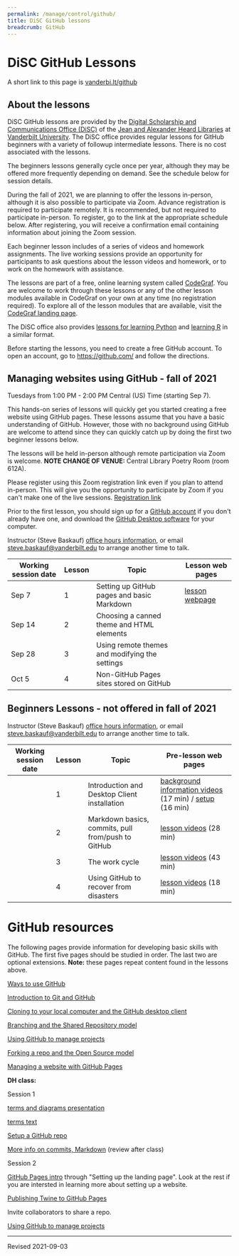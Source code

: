 ```yaml
---
permalink: /manage/control/github/
title: DiSC GitHub lessons
breadcrumb: GitHub
---
```


# DiSC GitHub Lessons

A short link to this page is [vanderbi.lt/github](http://vanderbi.lt/github)

## About the lessons

DiSC GitHub lessons are provided by the [Digital Scholarship and Communications Office (DiSC)](https://www.library.vanderbilt.edu/scholarly/) of the [Jean and Alexander Heard Libraries](https://www.library.vanderbilt.edu/) at [Vanderbilt University](https://www.vanderbilt.edu/).  The DiSC office provides regular lessons for GitHub beginners with a variety of followup intermediate lessons.  There is no cost associated with the lessons.

The beginners lessons generally cycle once per year, although they may be offered more frequently depending on demand.  See the schedule below for session details.  

During the fall of 2021, we are planning to offer the lessons in-person, although it is also possible to participate via Zoom. Advance registration is required to participate remotely. It is recommended, but not required to participate in-person. To register, go to the link at the appropriate schedule below. After registering, you will receive a confirmation email containing information about joining the Zoom session.

Each beginner lesson includes of a series of videos and homework assignments. The live working sessions provide an opportunity for participants to ask questions about the lesson videos and homework, or to work on the homework with assistance. 

The lessons are part of a free, online learning system called [CodeGraf](../../../script/codegraf). You are welcome to work through these lessons or any of the other lesson modules available in CodeGraf on your own at any time (no registration required). To explore all of the lesson modules that are available, visit the [CodeGraf landing page](../../../script/codegraf). 

The DiSC office also provides [lessons for learning Python](http://vanderbi.lt/py) and [learning R](http://vanderbi.lt/r) in a similar format.

Before starting the lessons, you need to create a free GitHub account.  To open an account, go to <https://github.com/> and follow the directions.

## Managing websites using GitHub - fall of 2021 

Tuesdays from 1:00 PM - 2:00 PM Central (US) Time (starting Sep 7).

This hands-on series of lessons will quickly get you started creating a free website using GitHub pages. These lessons assume that you have a basic understanding of GitHub. However, those with no background using GitHub are welcome to attend since they can quickly catch up by doing the first two beginner lessons below. 

The lessons will be held in-person although remote participation via Zoom is welcome. **NOTE CHANGE OF VENUE:** Central Library Poetry Room (room 612A).

Please register using this Zoom registration link even if you plan to attend in-person. This will give you the opportunity to participate by Zoom if you can't make one of the live sessions. [Registration link](https://vanderbilt.zoom.us/meeting/register/tJcuc-yhqz0uEtKkT5itfx22TC9AY9LX1OIV)

Prior to the first lesson, you should sign up for a [GitHub account](https://github.com/) if you don't already have one, and download the [GitHub Desktop software](https://desktop.github.com/) for your computer. 

Instructor (Steve Baskauf) [office hours information](https://www.library.vanderbilt.edu/disc/officehours), or email [steve.baskauf@vanderbilt.edu](mailto:steve.baskauf@vanderbilt.edu) to arrange another time to talk.

| Working session date | Lesson | Topic | Lesson web pages |
|---|---|---|---|
| Sep 7 | 1 | Setting up GitHub pages and basic Markdown | [lesson webpage](pages/) |
| Sep 14 | 2 | Choosing a canned theme and HTML elements |  |
| Sep 28 | 3 | Using remote themes and modifying the settings |  |
| Oct 5 | 4 | Non-GitHub Pages sites stored on GitHub |  |


## Beginners Lessons - not offered in fall of 2021 

Instructor (Steve Baskauf) [office hours information](https://www.library.vanderbilt.edu/disc/officehours), or email [steve.baskauf@vanderbilt.edu](mailto:steve.baskauf@vanderbilt.edu) to arrange another time to talk.

| Working session date | Lesson | Topic | Pre-lesson web pages |
|---|---|---|---|
|  | 1 | Introduction and Desktop Client installation | [background information videos](../../../script/codegraf/015/) (17 min) / [setup](../../../script/codegraf/016/) (16 min) |
|  | 2 | Markdown basics, commits, pull from/push to GitHub | [lesson videos](../../../script/codegraf/017/) (28 min) |
|  | 3 | The work cycle | [lesson videos](../../../script/codegraf/018/) (43 min) |
|  | 4 | Using GitHub to recover from disasters | [lesson videos](../../../script/codegraf/019/) (18 min) |


# GitHub resources

The following pages provide information for developing basic skills with GitHub.  The first five pages should be studied in order.  The last two are optional extensions. **Note:** these pages repeat content found in the lessons above.

[Ways to use GitHub](ways/)

[Introduction to Git and GitHub](intro/)

[Cloning to your local computer and the GitHub desktop client](clone/)

[Branching and the Shared Repository model](branch/)

[Using GitHub to manage projects](projects/)

[Forking a repo and the Open Source model](fork/)

[Managing a website with GitHub Pages](pages/)

**DH class:**

Session 1

[terms and diagrams presentation](git_terms_diagrams_pages.pdf)

[terms text](github_terms.pdf)

[Setup a GitHub repo](https://heardlibrary.github.io/digital-scholarship/script/codegraf/016/)

[More info on commits, Markdown](https://heardlibrary.github.io/digital-scholarship/script/codegraf/017/) (review after class)

Session 2

[GitHub Pages intro](pages/) through "Setting up the landing page". Look at the rest if you are intersted in learning more about setting up a website.

[Publishing Twine to GitHub Pages](https://heardlibrary.github.io/digital-scholarship/script/twine/github/)

Invite collaborators to share a repo.

[Using GitHub to manage projects](https://heardlibrary.github.io/digital-scholarship/manage/control/github/projects/)

----
Revised 2021-09-03
